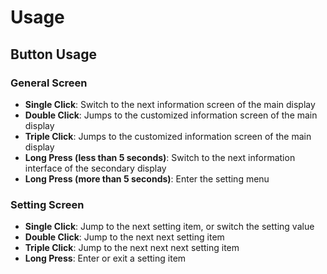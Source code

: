 # Usage

## Button Usage

### General Screen

* **Single Click**: Switch to the next information screen of the main display
* **Double Click**: Jumps to the customized information screen of the main display
* **Triple Click**: Jumps to the customized information screen of the main display
* **Long Press (less than 5 seconds)**: Switch to the next information interface of the secondary display
* **Long Press (more than 5 seconds)**: Enter the setting menu

### Setting Screen

* **Single Click**: Jump to the next setting item, or switch the setting value
* **Double Click**: Jump to the next next setting item
* **Triple Click**: Jump to the next next next setting item
* **Long Press**: Enter or exit a setting item
